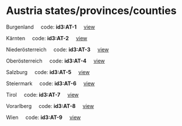 # Austria states/provinces/counties
Burgenland&nbsp;&nbsp;&nbsp;&nbsp;&nbsp;code: **id3:AT-1**&nbsp;&nbsp;&nbsp;&nbsp;&nbsp;[view](../../export/geojson/medium/id3/at/1.geojson)&nbsp;&nbsp;&nbsp;&nbsp;&nbsp;


Kärnten&nbsp;&nbsp;&nbsp;&nbsp;&nbsp;code: **id3:AT-2**&nbsp;&nbsp;&nbsp;&nbsp;&nbsp;[view](../../export/geojson/medium/id3/at/2.geojson)&nbsp;&nbsp;&nbsp;&nbsp;&nbsp;


Niederösterreich&nbsp;&nbsp;&nbsp;&nbsp;&nbsp;code: **id3:AT-3**&nbsp;&nbsp;&nbsp;&nbsp;&nbsp;[view](../../export/geojson/medium/id3/at/3.geojson)&nbsp;&nbsp;&nbsp;&nbsp;&nbsp;


Oberösterreich&nbsp;&nbsp;&nbsp;&nbsp;&nbsp;code: **id3:AT-4**&nbsp;&nbsp;&nbsp;&nbsp;&nbsp;[view](../../export/geojson/medium/id3/at/4.geojson)&nbsp;&nbsp;&nbsp;&nbsp;&nbsp;


Salzburg&nbsp;&nbsp;&nbsp;&nbsp;&nbsp;code: **id3:AT-5**&nbsp;&nbsp;&nbsp;&nbsp;&nbsp;[view](../../export/geojson/medium/id3/at/5.geojson)&nbsp;&nbsp;&nbsp;&nbsp;&nbsp;


Steiermark&nbsp;&nbsp;&nbsp;&nbsp;&nbsp;code: **id3:AT-6**&nbsp;&nbsp;&nbsp;&nbsp;&nbsp;[view](../../export/geojson/medium/id3/at/6.geojson)&nbsp;&nbsp;&nbsp;&nbsp;&nbsp;


Tirol&nbsp;&nbsp;&nbsp;&nbsp;&nbsp;code: **id3:AT-7**&nbsp;&nbsp;&nbsp;&nbsp;&nbsp;[view](../../export/geojson/medium/id3/at/7.geojson)&nbsp;&nbsp;&nbsp;&nbsp;&nbsp;


Vorarlberg&nbsp;&nbsp;&nbsp;&nbsp;&nbsp;code: **id3:AT-8**&nbsp;&nbsp;&nbsp;&nbsp;&nbsp;[view](../../export/geojson/medium/id3/at/8.geojson)&nbsp;&nbsp;&nbsp;&nbsp;&nbsp;


Wien&nbsp;&nbsp;&nbsp;&nbsp;&nbsp;code: **id3:AT-9**&nbsp;&nbsp;&nbsp;&nbsp;&nbsp;[view](../../export/geojson/medium/id3/at/9.geojson)&nbsp;&nbsp;&nbsp;&nbsp;&nbsp;


